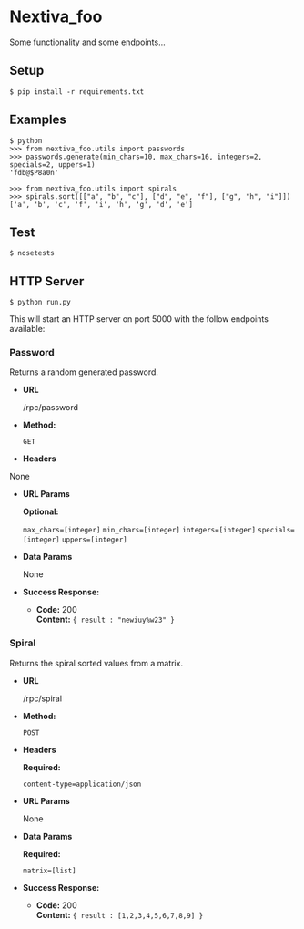 # Nextiva_foo

Some functionality and some endpoints...


## Setup

    $ pip install -r requirements.txt


## Examples

    $ python
    >>> from nextiva_foo.utils import passwords
    >>> passwords.generate(min_chars=10, max_chars=16, integers=2, specials=2, uppers=1)
    'fdb@$P8a0n'

    >>> from nextiva_foo.utils import spirals
    >>> spirals.sort([["a", "b", "c"], ["d", "e", "f"], ["g", "h", "i"]])
    ['a', 'b', 'c', 'f', 'i', 'h', 'g', 'd', 'e']

    
## Test

    $ nosetests


## HTTP Server

    $ python run.py
    
This will start an HTTP server on port 5000 with the follow endpoints available:


### Password

  Returns a random generated password.

* **URL**

  /rpc/password

* **Method:**

  `GET`

*  **Headers**

  None
  
*  **URL Params**

   **Optional:**
 
   `max_chars=[integer]`
   `min_chars=[integer]`
   `integers=[integer]`
   `specials=[integer]`
   `uppers=[integer]`

* **Data Params**

  None

* **Success Response:**

  * **Code:** 200 <br />
    **Content:** `{ result : "newiuy%w23" }`


### Spiral

  Returns the spiral sorted values from a matrix.

* **URL**

  /rpc/spiral

* **Method:**

  `POST`

*  **Headers**

   **Required:**

   `content-type=application/json`

  
*  **URL Params**

   None

* **Data Params**

   **Required:**
 
   `matrix=[list]`

* **Success Response:**

  * **Code:** 200 <br />
    **Content:** `{ result : [1,2,3,4,5,6,7,8,9] }`
